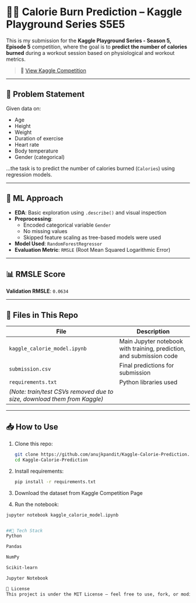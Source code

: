 # 🏋️‍♂️ Calorie Burn Prediction – Kaggle Playground Series S5E5

This is my submission for the **Kaggle Playground Series - Season 5, Episode 5** competition, where the goal is to **predict the number of calories burned** during a workout session based on physiological and workout metrics.

> 🔗 [View Kaggle Competition](https://www.kaggle.com/competitions/playground-series-s5e5)

---

## 📌 Problem Statement

Given data on:
- Age
- Height
- Weight
- Duration of exercise
- Heart rate
- Body temperature
- Gender (categorical)

...the task is to predict the number of calories burned (`Calories`) using regression models.

---

## 🧠 ML Approach

- **EDA**: Basic exploration using `.describe()` and visual inspection
- **Preprocessing**:
  - Encoded categorical variable `Gender`
  - No missing values
  - Skipped feature scaling as tree-based models were used
- **Model Used**: `RandomForestRegressor`
- **Evaluation Metric**: `RMSLE` (Root Mean Squared Logarithmic Error)

---

## 📊 RMSLE Score

**Validation RMSLE**: `0.0634`

---

## 📁 Files in This Repo

| File | Description |
|------|-------------|
| `kaggle_calorie_model.ipynb` | Main Jupyter notebook with training, prediction, and submission code |
| `submission.csv` | Final predictions for submission |
| `requirements.txt` | Python libraries used |
| *(Note: train/test CSVs removed due to size, download them from Kaggle)* |

---

## 📥 How to Use

1. Clone this repo:
   ```bash
   git clone https://github.com/anujkpandit/Kaggle-Calorie-Prediction.git
   cd Kaggle-Calorie-Prediction
2. Install requirements:
   ```bash
   pip install -r requirements.txt
3. Download the dataset from Kaggle Competition Page

4. Run the notebook:
  ```bash
  jupyter notebook kaggle_calorie_model.ipynb

  
##🔧 Tech Stack
Python

Pandas

NumPy

Scikit-learn

Jupyter Notebook

📄 License
This project is under the MIT License – feel free to use, fork, or modify.
